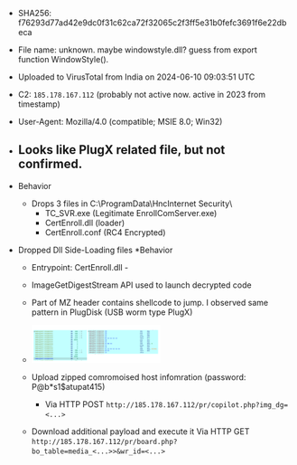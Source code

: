* SHA256: f76293d77ad42e9dc0f31c62ca72f32065c2f3ff5e31b0fefc3691f6e22dbeca
* File name: unknown. maybe windowstyle.dll? guess from export function WindowStyle().
* Uploaded to VirusTotal from India on 2024-06-10 09:03:51 UTC
* C2: `185.178.167.112` (probably not active now. active in 2023 from timestamp)
* User-Agent: Mozilla/4.0 (compatible; MSIE 8.0; Win32)
* Looks like PlugX related file, but not confirmed. 
    - 

* Behavior
    - Drops 3 files in C:\ProgramData\HncInternet Security\
        - TC_SVR.exe (Legitimate EnrollComServer.exe)
        - CertEnroll.dll (loader)
        - CertEnroll.conf (RC4 Encrypted)

* Dropped Dll Side-Loading files
*Behavior
    - Entrypoint: CertEnroll.dll - 
    - ImageGetDigestStream API used to launch decrypted code
    - Part of MZ header contains shellcode to jump. I observed same pattern in PlugDisk (USB worm type PlugX) 
    - <img src="resources\20240610-001.png" width=50%>

    - Upload zipped comromoised host infomration (password: P@b*s1$atupat415) 
        - Via HTTP POST `http://185.178.167.112/pr/copilot.php?img_dg=<...>`
    - Download additional payload and execute it
        Via HTTP GET `http://185.178.167.112/pr/board.php?bo_table=media_<...>>&wr_id=<...>`
        
